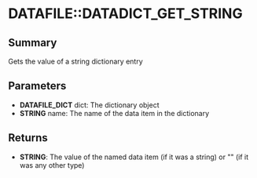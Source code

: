 # DATAFILE::DATADICT_GET_STRING

## Summary
Gets the value of a string dictionary entry

## Parameters
* **DATAFILE_DICT** dict: The dictionary object
* **STRING** name: The name of the data item in the dictionary

## Returns
* **STRING**: The value of the named data item (if it was a string) or "" (if it was any other type)